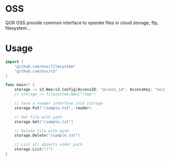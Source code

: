 # OSS

QOR OSS provide common interface to operate files in cloud storage, ftp, filesystem...

# Usage

```go
import (
	"github.com/oss/filesystem"
	"github.com/oss/s3"
)

func main() {
	storage := s3.New(s3.Config{AccessID: "access_id", AccessKey: "access_key", Region: "region", Bucket: "bucket", Endpoint: "cdn.getqor.com", ACL: aws.BucketCannedACLPublicRead})
	// storage := filesystem.New("/tmp")

	// Save a reader interface into storage
	storage.Put("/sample.txt", reader)

	// Get file with path
	storage.Get("/sample.txt")

	// Delete file with path
	storage.Delete("/sample.txt")

	// List all objects under path
	storage.List("/")
}
```
